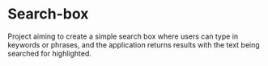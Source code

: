 # Search-box
Project aiming to create a simple search box  where users can type in keywords or phrases, and the application returns results with the text being searched for highlighted. 
